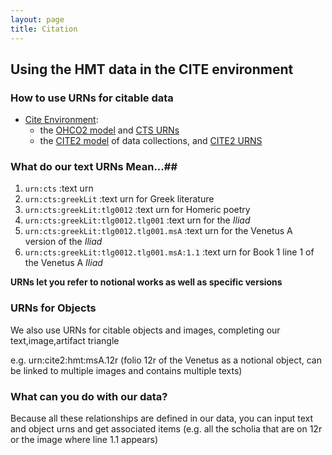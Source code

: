 ```yaml
---
layout: page
title: Citation
---
```


## Using the HMT data in the CITE environment #

### How to use URNs for citable data ##

-   [Cite Environment](http://cite-architecture.github.io/about/):
    -   the [OHCO2 model](http://cite-architecture.github.io/ohco2/) and [CTS URNs](http://cite-architecture.github.io/ctsurn/)
    -   the [CITE2 model](http://cite-architecture.github.io/cite2/) of data collections, and [CITE2 URNS](http://cite-architecture.github.io/cite2urn/)

### What do our text URNs Mean...##
             
1. `urn:cts` :text urn
2. `urn:cts:greekLit` :text urn for Greek literature
3. `urn:cts:greekLit:tlg0012` :text urn for Homeric poetry
4. `urn:cts:greekLit:tlg0012.tlg001` :text urn for the *Iliad*
5. `urn:cts:greekLit:tlg0012.tlg001.msA` :text urn for the Venetus A version of the *Iliad*
6. `urn:cts:greekLit:tlg0012.tlg001.msA:1.1` :text urn for Book 1 line 1 of the Venetus A *Iliad*

**URNs let you refer to notional works as well as specific versions**

### URNs for Objects

We also use URNs for citable objects and images, completing our text,image,artifact triangle

e.g. urn:cite2:hmt:msA.12r (folio 12r of the Venetus as a notional object, can be linked to multiple images and contains multiple texts)

### What can you do with our data?

Because all these relationships are defined in our data, you can input text and object urns and get associated items (e.g. all the scholia that are on 12r or the image where line 1.1 appears)
